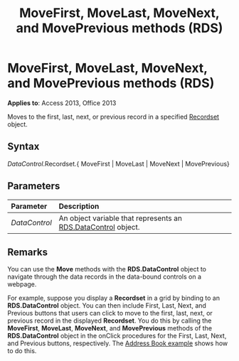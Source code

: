 ﻿---
title: MoveFirst, MoveLast, MoveNext, and MovePrevious methods (RDS)
TOCTitle: MoveFirst, MoveLast, MoveNext, and MovePrevious methods (RDS)
ms:assetid: 32ef8fa9-c096-b4e7-3396-b88a6a9bd1a2
ms:mtpsurl: https://msdn.microsoft.com/library/JJ249101(v=office.15)
ms:contentKeyID: 48544092
ms.date: 09/18/2015
mtps_version: v=office.15
---

# MoveFirst, MoveLast, MoveNext, and MovePrevious methods (RDS)

**Applies to**: Access 2013, Office 2013

Moves to the first, last, next, or previous record in a specified [Recordset](recordset-object-ado.md) object.

## Syntax

*DataControl*.Recordset.{ MoveFirst | MoveLast | MoveNext | MovePrevious}

## Parameters

|Parameter|Description|
|:--------|:----------|
|*DataControl* |An object variable that represents an [RDS.DataControl](datacontrol-object-rds.md) object.|

## Remarks

You can use the **Move** methods with the **RDS.DataControl** object to navigate through the data records in the data-bound controls on a webpage. 

For example, suppose you display a **Recordset** in a grid by binding to an **RDS.DataControl** object. You can then include First, Last, Next, and Previous buttons that users can click to move to the first, last, next, or previous record in the displayed **Recordset**. You do this by calling the **MoveFirst**, **MoveLast**, **MoveNext**, and **MovePrevious** methods of the **RDS.DataControl** object in the onClick procedures for the First, Last, Next, and Previous buttons, respectively. The [Address Book example](address-book-navigation-buttons.md) shows how to do this.

